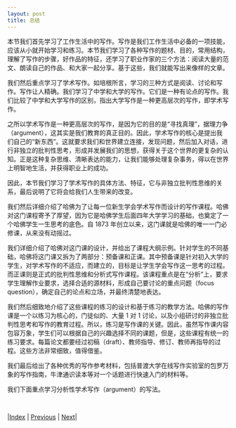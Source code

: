 ```yaml
---
layout: post
title: 总结
---
```


本节我们首先学习了工作生活中的写作。写作是我们工作生活中必备的一项技能，应该从小就开始学习和练习。本节我们学习了各种写作的题材、目的，常用结构，理解了写作的步骤，好作品的特征，还学习了职业作家的三个方法：阅读大量的范文、朗读自己的作品、和大家一起分享。基于这些，我们就能写出来像样的文章。

我们然后重点学习了学术写作。如培根所言，学习的三种方式是阅读、讨论和写作。写作让人精确。我们学习了中学和大学的写作。它们是一种有论点的写作。我们比较了中学和大学写作的区别，指出大学写作是一种更高层次的写作，即学术写作。

之所以学术写作是一种更高层次的写作，是因为它的目的是“寻找真理”，据理力争（argument），这其实是我们教育的真正目的。因此，学术写作的核心是提出我们自己的“新东西”。这就要求我们和世界建立连接，发现问题，然后加入对话，进行非独立的批判性思考，形成并发展我们的思想，获得关于这个世界的更复杂的认知。正是这种复杂思维、清晰表达的能力，让我们能够处理复杂事务，得以在世界上明智地生活，并获得职业上的成功。

因此，本节我们学习了学术写作的具体方法、特征，它与非独立批判性思维的关系，最后说明了它将会给我们人生带来的改变。

我们然后详细介绍了哈佛为了让每一位新生学会学术写作而设计的写作课程。哈佛对这门课程寄予了厚望，因为它是哈佛学生后面四年大学学习的基础，也奠定了一个哈佛学生一生思考的底色。自 1873 年创立以来，这门课就是哈佛的唯一一门必修课，从来没有动摇过。

我们详细介绍了哈佛对这门课的设计，并给出了课程大纲示例。针对学生的不同基础，哈佛将这门课又拆为了两部分：预备课和正课。其中预备课是针对初入大学的学生，对学术写作的不适应，而建立的，目标是让学生学会写作这一思考的过程。而正课则是正式的批判性思维和分析式写作课程。该课程重点是在“分析”上，要求学生理解作业要求，选择合适的源材料，形成自己要讨论的重点问题（focus question），确定自己的论点和立场，并最终清楚地表达。

我们然后细致地介绍了这些课程的练习的设计和基于练习的教学方法。哈佛的写作课是一个以练习为核心的，门徒似的、大量 1 对 1 讨论，以及小组研讨的非独立批判性思考和写作的教育过程。所以，练习是写作课的关键。因此，虽然写作课内容包容万象，学生们可以根据自己的兴趣选择不同的课题，但是，这些课程有统一的练习要求。每篇论文都要经过初稿（draft）、教师指导、修订、教师再指导的过程。这些方法非常细致，值得借鉴。

我们最后给出了各种优秀的写作参考材料，包括普渡大学在线写作实验室的包罗万象的写作指南，牛津通识读本等对一个话题进行快速入门的材料等。

我们下面重点学习分析性学术写作（argument）的写法。

<br/>

|[Index](../../) | [Previous](4-refer) | [Next](../5-argu/0-0-intro)|